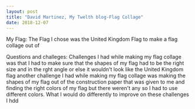 ```yaml
---
layout: post
title: "David Martinez, My Twelth blog-Flag Collage"
date: 2018-12-07
---
```


My Flag:
The Flag I chose was the United Kingdom Flag to make a flag collage out of 








Questions and challeges:
Challenges I had while making my flag collage was that I had to make sure that the shapes of my flag had to be the right size and in the rght angle or else it wouldn't look like the United Kingdom flag another challenge I had while making my flag collage was making the shapes of my flag out of the construction paper that was given to me and finding the right colors of my flag but there weren't any so I had to use different colors. What I would do differently to improve on these challenges I hdd  
